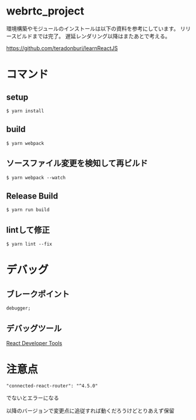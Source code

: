 # webrtc_project
環境構築やモジュールのインストールは以下の資料を参考にしています。
リリースビルドまでは完了。
遅延レンダリング以降はまたあとで考える。

https://github.com/teradonburi/learnReactJS

# コマンド
## setup
```
$ yarn install
```

## build
```
$ yarn webpack
```

## ソースファイル変更を検知して再ビルド
```
$ yarn webpack --watch
```

## Release Build
```
$ yarn run build
```

## lintして修正
```
$ yarn lint --fix
```

# デバッグ
## ブレークポイント
```
debugger;
```

## デバッグツール
[React Developer Tools](https://chrome.google.com/webstore/detail/react-developer-tools/fmkadmapgofadopljbjfkapdkoienihi?hl=ja)

# 注意点
```
"connected-react-router": "^4.5.0"
```
でないとエラーになる

以降のバージョンで変更点に追従すれば動くだろうけどとりあえず保留
